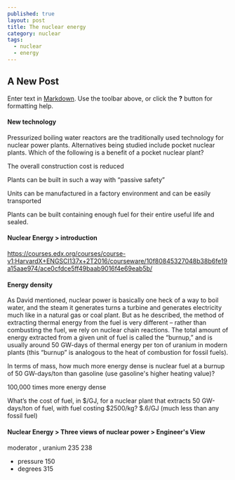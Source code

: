 ```yaml
---
published: true
layout: post
title: The nuclear energy
category: nuclear
tags:
  - nuclear
  - energy
---
```

## A New Post

Enter text in [Markdown](http://daringfireball.net/projects/markdown/). Use the toolbar above, or click the **?** button for formatting help.


#### New technology
Pressurized boiling water reactors are the traditionally used technology for nuclear power plants. Alternatives being studied include pocket nuclear plants. Which of the following is a benefit of a pocket nuclear plant?

The overall construction cost is reduced




Plants can be built in such a way with “passive safety”

Units can be manufactured in a factory environment and can be easily transported

Plants can be built containing enough fuel for their entire useful life and sealed.




#### Nuclear Energy > introduction

https://courses.edx.org/courses/course-v1:HarvardX+ENGSCI137x+2T2016/courseware/10f80845327048b38b6fe19a15aae974/ace0cfdce5ff49baab9016f4e69eab5b/

#### Energy density

As David mentioned, nuclear power is basically one heck of a way to boil water, and the steam it generates turns a turbine and generates electricity much like in a natural gas or coal plant. But as he described, the method of extracting thermal energy from the fuel is very different – rather than combusting the fuel, we rely on nuclear chain reactions. The total amount of energy extracted from a given unit of fuel is called the “burnup,” and is usually around 50 GW-days of thermal energy per ton of uranium in modern plants (this “burnup” is analogous to the heat of combustion for fossil fuels).

In terms of mass, how much more energy dense is nuclear fuel at a burnup of 50 GW-days/ton than gasoline (use gasoline's higher heating value)?

100,000 times more energy dense




What’s the cost of fuel, in $/GJ, for a nuclear plant that extracts 50 GW-days/ton of fuel, with fuel costing $2500/kg?
$.6/GJ (much less than any fossil fuel)
#### Nuclear Energy > Three views of nuclear power > Engineer's View
moderator ,    uranium 235 238  
 - pressure 150
 - degrees 315
 
 

